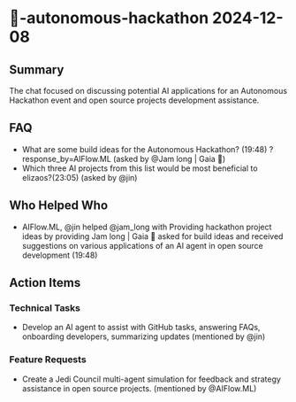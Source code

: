 # 🌱-autonomous-hackathon 2024-12-08

## Summary

The chat focused on discussing potential AI applications for an Autonomous Hackathon event and open source projects development assistance.

## FAQ

- What are some build ideas for the Autonomous Hackathon? (19:48) ?response_by=AIFlow.ML (asked by @Jam long | Gaia 🌱)
- Which three AI projects from this list would be most beneficial to elizaos?(23:05) (asked by @jin)

## Who Helped Who

- AIFlow.ML, @jin helped @jam_long with Providing hackathon project ideas by providing Jam long | Gaia 🌱 asked for build ideas and received suggestions on various applications of an AI agent in open source development (19:48)

## Action Items

### Technical Tasks

- Develop an AI agent to assist with GitHub tasks, answering FAQs, onboarding developers, summarizing updates (mentioned by @jin)

### Feature Requests

- Create a Jedi Council multi-agent simulation for feedback and strategy assistance in open source projects. (mentioned by @AIFlow.ML)
